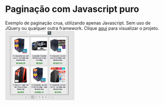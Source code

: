 # Paginação com Javascript puro
Exemplo de paginação crua, utilizando apenas Javascript. Sem uso de JQuery ou qualquer outra framework.
Clique <a href="https://algol.dev/portfolio/paginacao-com-javascript-puro/index.html">aqui</a> para visualizar o projeto.
<img src="pics/img.jpg" width=44%>
